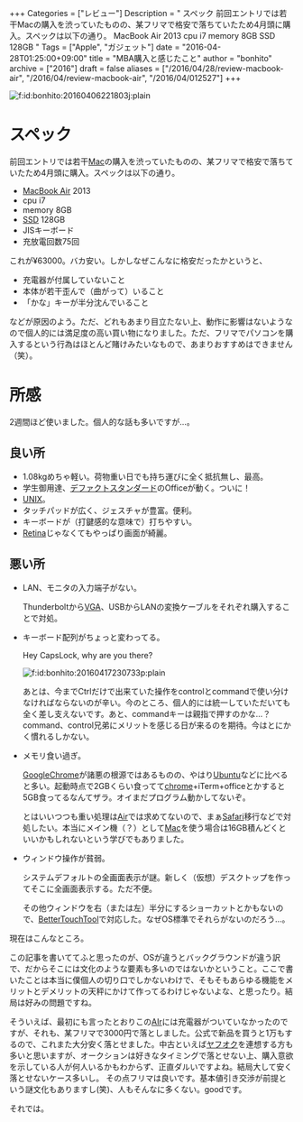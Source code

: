 +++
Categories = ["レビュー"]
Description = "   スペック  前回エントリでは若干Macの購入を渋っていたものの、某フリマで格安で落ちていたため4月頭に購入。スペックは以下の通り。   MacBook Air 2013  cpu i7  memory 8GB  SSD 128GB  "
Tags = ["Apple", "ガジェット"]
date = "2016-04-28T01:25:00+09:00"
title = "MBA購入と感じたこと"
author = "bonhito"
archive = ["2016"]
draft = false
aliases = ["/2016/04/28/review-macbook-air", "/2016/04/review-macbook-air", "/2016/04/012527"]
+++

<body>
<p><span itemscope itemtype="http://schema.org/Photograph"><img src="http://cdn-ak.f.st-hatena.com/images/fotolife/b/bonhito/20160406/20160406221803.jpg" alt="f:id:bonhito:20160406221803j:plain" title="f:id:bonhito:20160406221803j:plain" class="hatena-fotolife" itemprop="image"></span></p>

<h1>スペック</h1>

<p>前回エントリでは若干<a class="keyword" href="http://d.hatena.ne.jp/keyword/Mac">Mac</a>の購入を渋っていたものの、某フリマで格安で落ちていたため4月頭に購入。スペックは以下の通り。</p>

<ul>
<li>
<a class="keyword" href="http://d.hatena.ne.jp/keyword/MacBook%20Air">MacBook Air</a> 2013</li>
<li>cpu i7</li>
<li>memory 8GB</li>
<li>
<a class="keyword" href="http://d.hatena.ne.jp/keyword/SSD">SSD</a> 128GB</li>
<li>JISキーボード</li>
<li>充放電回数75回</li>
</ul>


<p>これが¥63000。バカ安い。しかしなぜこんなに格安だったかというと、</p>

<ul>
<li>充電器が付属していないこと</li>
<li>本体が若干歪んで（曲がって）いること</li>
<li>「かな」キーが半分沈んでいること</li>
</ul>


<p>などが原因のよう。ただ、どれもあまり目立たない上、動作に影響はないようなので個人的には満足度の高い買い物になりました。ただ、フリマでパソコンを購入するという行為はほとんど賭けみたいなもので、あまりおすすめはできません（笑）。</p>

<h1>所感</h1>

<p>2週間ほど使いました。個人的な話も多いですが…。</p>

<h2>良い所</h2>

<ul>
<li>1.08kgめちゃ軽い。荷物重い日でも持ち運びに全く抵抗無し、最高。</li>
<li>学生御用達、<a class="keyword" href="http://d.hatena.ne.jp/keyword/%A5%C7%A5%D5%A5%A1%A5%AF%A5%C8%A5%B9%A5%BF%A5%F3%A5%C0%A1%BC%A5%C9">デファクトスタンダード</a>のOfficeが動く。ついに！</li>
<li>
<a class="keyword" href="http://d.hatena.ne.jp/keyword/UNIX">UNIX</a>。</li>
<li>タッチパッドが広く、ジェスチャが豊富。便利。</li>
<li>キーボードが（打鍵感的な意味で）打ちやすい。</li>
<li>
<a class="keyword" href="http://d.hatena.ne.jp/keyword/Retina">Retina</a>じゃなくてもやっぱり画面が綺麗。</li>
</ul>


<h2>悪い所</h2>

<ul>
<li>
<p>LAN、モニタの入力端子がない。</p>

<p>  Thunderboltから<a class="keyword" href="http://d.hatena.ne.jp/keyword/VGA">VGA</a>、USBからLANの変換ケーブルをそれぞれ購入することで対処。</p>
</li>
<li>
<p>キーボード配列がちょっと変わってる。</p>

<p>  Hey CapsLock,  why are you there?</p>

<p>  <span itemscope itemtype="http://schema.org/Photograph"><img src="http://cdn-ak.f.st-hatena.com/images/fotolife/b/bonhito/20160417/20160417230733.png" alt="f:id:bonhito:20160417230733p:plain" title="f:id:bonhito:20160417230733p:plain" class="hatena-fotolife" itemprop="image"></span></p>

<p>  あとは、今までCtrlだけで出来ていた操作をcontrolとcommandで使い分けなければならないのが辛い。今のところ、個人的には統一していただいても全く差し支えないです。あと、commandキーは親指で押すのかな…？　command、control兄弟にメリットを感じる日が来るのを期待。今はとにかく慣れるしかない。</p>
</li>
<li>
<p>メモリ食い過ぎ。</p>

<p>  <a class="keyword" href="http://d.hatena.ne.jp/keyword/GoogleChrome">GoogleChrome</a>が諸悪の根源ではあるものの、やはり<a class="keyword" href="http://d.hatena.ne.jp/keyword/Ubuntu">Ubuntu</a>などに比べると多い。起動時点で2GBくらい食ってて<a class="keyword" href="http://d.hatena.ne.jp/keyword/chrome">chrome</a>+iTerm+officeとかすると5GB食ってるなんてザラ。オイまだプログラム動かしてないぞ。</p>

<p>  とはいいつつも重い処理は<a class="keyword" href="http://d.hatena.ne.jp/keyword/Air">Air</a>では求めてないので、まぁ<a class="keyword" href="http://d.hatena.ne.jp/keyword/Safari">Safari</a>移行などで対処したい。本当にメイン機（？）として<a class="keyword" href="http://d.hatena.ne.jp/keyword/Mac">Mac</a>を使う場合は16GB積んどくといいかもしれないという学びでもありました。</p>
</li>
<li>
<p>ウィンドウ操作が貧弱。</p>

<p>  システムデフォルトの全画面表示が謎。新しく（仮想）デスクトップを作ってそこに全画面表示する。ただ不便。</p>

<p>  その他ウィンドウを右（または左）半分にするショーカットとかもないので、<a href="http://goo.gl/qs0l2s">BetterTouchTool</a>で対応した。なぜOS標準でそれらがないのだろう…。</p>
</li>
</ul>


<p>現在はこんなところ。</p>

<p>この記事を書いててふと思ったのが、OSが違うとバックグラウンドが違う訳で、だからそこには文化のような要素も多いのではないかということ。ここで書いたことは本当に僕個人の切り口でしかないわけで、そもそもあらゆる機能をメリットとデメリットの天秤にかけて作ってるわけじゃないよな、と思ったり。結局は好みの問題ですね。</p>

<p>そういえば、最初にも言ったとおりこの<a class="keyword" href="http://d.hatena.ne.jp/keyword/AIr">AIr</a>には充電器がついていなかったのですが、それも、某フリマで3000円で落としました。公式で新品を買うと1万もするので、これまた大分安く落とせました。中古といえば<a class="keyword" href="http://d.hatena.ne.jp/keyword/%A5%E4%A5%D5%A5%AA%A5%AF">ヤフオク</a>を連想する方も多いと思いますが、オークションは好きなタイミングで落とせない上、購入意欲を示している人が何人いるかもわからず、正直ダルいですよね。結局大して安く落とせないケース多いし。
その点フリマは良いです。基本値引き交渉が前提という謎文化もありますし(笑)、人もそんなに多くない。goodです。</p>

<p>それでは。</p>
</body>
